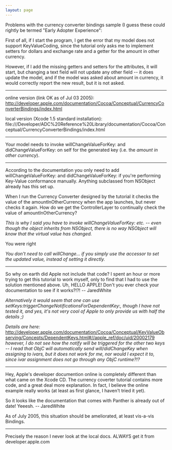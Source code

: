 ```yaml
---
layout: page
---
```




Problems with the currency converter bindings sample (I guess these could rightly be termed "Early Adopter Experience":

First of all, if I start the program, I get the error that my model does not support KeyValueCoding, since the tutorial only asks me to implement setters for dollars and exchange rate and a getter for the amount in other currency.

However, if I add the missing getters and setters for the attributes, it will start, but changing a text field will not update any other field -- it does update the model, and if the model was asked about amount in currency, it would correctly report the new result, but it is not asked.

----

online version (link OK as of Jul 03 2005):
http://developer.apple.com/documentation/Cocoa/Conceptual/CurrencyConverterBindings/index.html

local version (Xcode 1.5 standard installation):
file:///Developer/ADC%20Reference%20Library/documentation/Cocoa/Conceptual/CurrencyConverterBindings/index.html

----

Your model needs to invoke willChangeValueForKey: and didChangeValueForKey: on self for the generated key (i.e. the *amount in other currency*).

----

According to the documentation you only need to add willChangeValueForKey: and didChangeValueForKey: if you're performing Key-Value conformance manually. Anything subclassed from NSObject already has this set up.

When I run the Currency Converter designed by the tutorial it checks the value of the amountInOtherCurrency when the app launches, but never checks it again. How do we get the ControllerLayer to continually check the value of amountInOtherCurrency?

*This is why I said you have to invoke willChangeValueForKey: etc. -- even though the object inherits from NSObject, there is no way NSObject will know that the virtual value has changed.*

You were right

*You don't need to call willChange... if you simply use the accessor to set the updated value, instead of setting it directly.*

----

So why on earth did Apple not include that code? I spent an hour or more trying to get this tutorial to work myself, only to find that I had to use the solution mentioned above. Uh, HELLO APPLE! Don't you ever check your documentation to see if it works?!?! -- JaredWhite

*Alternatively it would seem that one can use setKeys:triggerChangeNotificationsForDependentKey:, though I have not tested it, and yes, it's not very cool of Apple to only provide us with half the details ;)*

*Details are here:* http://developer.apple.com/documentation/Cocoa/Conceptual/KeyValueObserving/Concepts/DependentKeys.html#//apple_ref/doc/uid/20002179 *however, I do not see how the notify will be triggered for the other two keys -- I read that ObjC will automatically send will/didChangeKey when assigning to ivars, but it does not work for me, nor would I expect it to, since ivar assignment does not go through any ObjC runtime?!?*

----

Hey, Apple's developer documention online is completely different than what came on the Xcode CD. The currency coverter tutorial contains more code, and a great deal more explanation. In fact, I believe the online example really works (at least as first glance, I haven't tried it yet).

So it looks like the documentation that comes with Panther is already out of date! Yeeesh. -- JaredWhite

As of July 2005, this situation should be ameliorated, at least vis-a-vis Bindings.

----

Precisely the reason I never look at the local docs. ALWAYS get it from developer.apple.com
